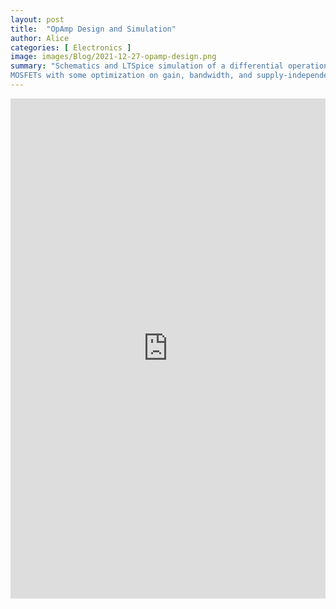 ```yaml
---
layout: post
title:  "OpAmp Design and Simulation"
author: Alice
categories: [ Electronics ]
image: images/Blog/2021-12-27-opamp-design.png
summary: "Schematics and LTSpice simulation of a differential operational amplifier built from 
MOSFETs with some optimization on gain, bandwidth, and supply-independent biasing circuit."
---
```


<embed src="https://drive.google.com/file/d/1UDOEN1Xx39Ys7d9VtbT7OjxXupiR43-E/preview" width="100%" height ="800"/>